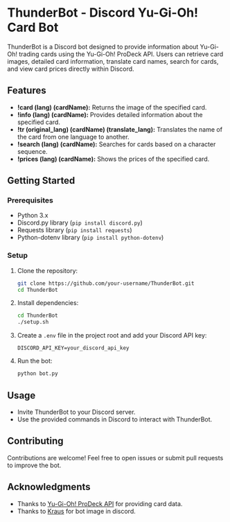 # ThunderBot - Discord Yu-Gi-Oh! Card Bot

ThunderBot is a Discord bot designed to provide information about Yu-Gi-Oh! trading cards using the Yu-Gi-Oh! ProDeck API. Users can retrieve card images, detailed card information, translate card names, search for cards, and view card prices directly within Discord.

## Features

- **!card (lang) (cardName):** Returns the image of the specified card.
- **!info (lang) (cardName):** Provides detailed information about the specified card.
- **!tr (original_lang) (cardName) (translate_lang):** Translates the name of the card from one language to another.
- **!search (lang) (cardName):** Searches for cards based on a character sequence.
- **!prices (lang) (cardName):** Shows the prices of the specified card.

## Getting Started

### Prerequisites

- Python 3.x
- Discord.py library (`pip install discord.py`)
- Requests library (`pip install requests`)
- Python-dotenv library (`pip install python-dotenv`)

### Setup

1. Clone the repository:

   ```bash
   git clone https://github.com/your-username/ThunderBot.git
   cd ThunderBot
   ```

2. Install dependencies:

   ```bash
   cd ThunderBot
   ./setup.sh
   ```

3. Create a `.env` file in the project root and add your Discord API key:

   ```dotenv
   DISCORD_API_KEY=your_discord_api_key
   ```

4. Run the bot:

   ```bash
   python bot.py
   ```

## Usage

- Invite ThunderBot to your Discord server.
- Use the provided commands in Discord to interact with ThunderBot.

## Contributing

Contributions are welcome! Feel free to open issues or submit pull requests to improve the bot.

## Acknowledgments

- Thanks to [Yu-Gi-Oh! ProDeck API](https://db.ygoprodeck.com/api/v7/cardinfo.php) for providing card data.
- Thanks to [Kraus](https://www.deviantart.com/kraus-illustration) for bot image in discord.

